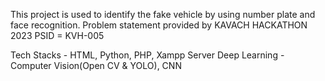 This project is used to identify the fake vehicle by using number plate and face recognition. 
Problem statement provided by KAVACH HACKATHON 2023 PSID = KVH-005

Tech Stacks - HTML, Python, PHP, Xampp Server
Deep Learning - Computer Vision(Open CV & YOLO), CNN 
